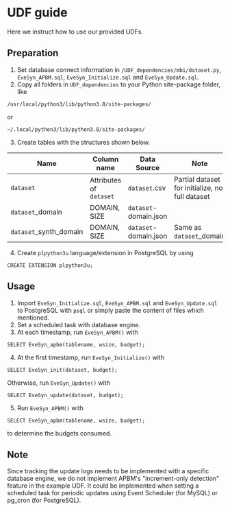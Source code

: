 # UDF guide
Here we instruct how to use our provided UDFs.
## Preparation
1. Set database connect information in ```/UDF_dependencies/mbi/dataset.py```, ```EveSyn_APBM.sql```, ```EveSyn_Initialize.sql``` and  ```EveSyn_Update.sql```.
2. Copy all folders in  ```UDF_dependencies``` to your Python site-package folder, like
```
/usr/local/python3/lib/python3.8/site-packages/
```
or
```
~/.local/python3/lib/python3.8/site-packages/
```

3. Create tables with the structures shown below.

|Name|Column name|Data Source|Note
|----|----|----|----|
|```dataset```|Attributes of ```dataset```|```dataset```.csv| Partial dataset for initialize, not full dataset
|```dataset```_domain|DOMAIN, SIZE|```dataset```-domain.json|
|```dataset```_synth_domain|DOMAIN, SIZE|```dataset```-domain.json|Same as ```dataset```_domain

4. Create ```plpython3u``` language/extension in PostgreSQL by using
```
CREATE EXTENSION plpython3u;
```
## Usage
1. Import ```EveSyn_Initialize.sql```, ```EveSyn_APBM.sql``` and ```EveSyn_Update.sql``` to PostgreSQL with ```psql``` or simply paste the content of files which mentioned.
2. Set a scheduled task with database engine.
3. At each timestamp, run ```EveSyn_APBM()``` with 
```
SELECT EveSyn_apbm(tablename, wsize, budget);
```
4. At the first timestamp, run ```EveSyn_Initialize()``` with
```
SELECT EveSyn_init(dataset, budget);
```
Otherwise, run ```EveSyn_Update()``` with
```
SELECT EveSyn_update(dataset, budget);
```
5. Run ```EveSyn_APBM()``` with 
```
SELECT EveSyn_apbm(tablename, wsize, budget);
```
to determine the budgets consumed.

## Note
Since tracking the update logs needs to be implemented with a specific database engine, we do not implement APBM's "increment-only detection" feature in the example UDF. It could be implemented when setting a scheduled task for periodic updates using Event Scheduler (for MySQL) or pg_cron (for PostgreSQL).

